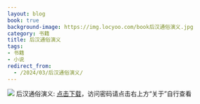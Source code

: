 ```yaml
---
layout: blog
book: true
background-image: https://img.locyoo.com/book后汉通俗演义.jpg
category: 书籍
title: 后汉通俗演义
tags:
- 书籍
- 小说
redirect_from:
  - /2024/03/后汉通俗演义/
---
```

![](https://img.locyoo.com/book后汉通俗演义.jpg)
后汉通俗演义: <a name = "ref1" href="https://url18.ctfile.com/f/50983618-1041681838-376b0f?p=3619">点击下载</a>，访问密码请点击右上方“关于”自行查看